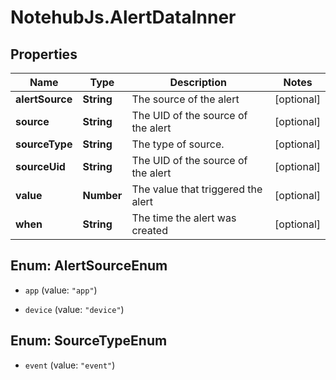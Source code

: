 # NotehubJs.AlertDataInner

## Properties

| Name            | Type       | Description                        | Notes      |
| --------------- | ---------- | ---------------------------------- | ---------- |
| **alertSource** | **String** | The source of the alert            | [optional] |
| **source**      | **String** | The UID of the source of the alert | [optional] |
| **sourceType**  | **String** | The type of source.                | [optional] |
| **sourceUid**   | **String** | The UID of the source of the alert | [optional] |
| **value**       | **Number** | The value that triggered the alert | [optional] |
| **when**        | **String** | The time the alert was created     | [optional] |

## Enum: AlertSourceEnum

- `app` (value: `"app"`)

- `device` (value: `"device"`)

## Enum: SourceTypeEnum

- `event` (value: `"event"`)
